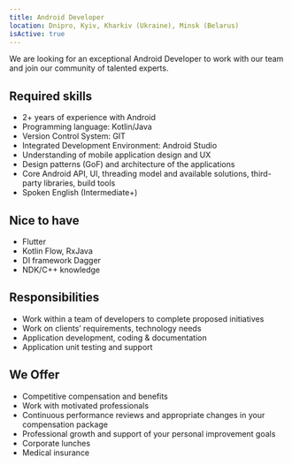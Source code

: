 ```yaml
---
title: Android Developer
location: Dnipro, Kyiv, Kharkiv (Ukraine), Minsk (Belarus)
isActive: true
---
```


We are looking for an exceptional Android Developer to work with our team and
join our community of talented experts.

## Required skills

- 2+ years of experience with Android
- Programming language: Kotlin/Java
- Version Control System: GIT
- Integrated Development Environment: Android Studio
- Understanding of mobile application design and UX
- Design patterns (GoF) and architecture of the applications
- Core Android API, UI, threading model and available solutions, third-party
  libraries, build tools
- Spoken English (Intermediate+)

## Nice to have

- Flutter
- Kotlin Flow, RxJava
- DI framework Dagger
- NDK/C++ knowledge

## Responsibilities

- Work within a team of developers to complete proposed initiatives
- Work on clients’ requirements, technology needs
- Application development, coding & documentation
- Application unit testing and support

## We Offer

- Competitive compensation and benefits
- Work with motivated professionals
- Continuous performance reviews and appropriate changes in your compensation
  package
- Professional growth and support of your personal improvement goals
- Corporate lunches
- Medical insurance
